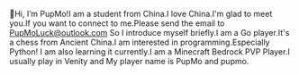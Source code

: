 👋Hi, I’m PupMo!I am a student from China.I love China.I'm glad to meet you.If you want to connect to me.Please send the email to PupMoLuck@outlook.com
So I introduce myself briefly.I am a Go player.It's a chess from Ancient China.I am interested in programming.Especially Python!
I am also learning it currently.I am a Minecraft Bedrock PVP Player.I usually play in Venity and My player name is PupMo and pupmo.
